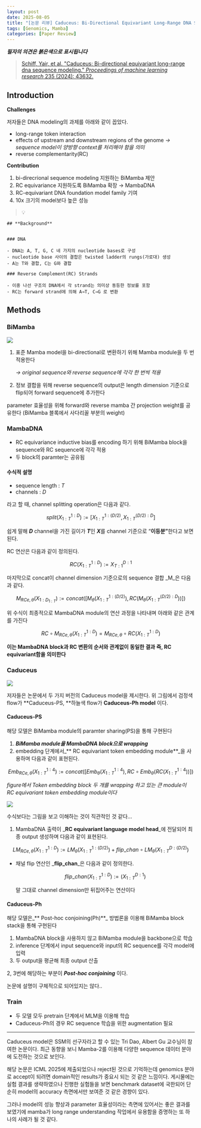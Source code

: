 ```yaml
---
layout: post
date: 2025-08-05
title: "[논문 리뷰] Caduceus: Bi-Directional Equivariant Long-Range DNA Sequence Modeling"
tags: [Genomics, Mamba]
categories: [Paper Review]
---
```


<span class="notion-red">_**필자의 의견은 붉은색으로 표시됩니다**_</span>


> [Schiff, Yair, et al. "Caduceus: Bi-directional equivariant long-range dna sequence modeling." ](https://pmc.ncbi.nlm.nih.gov/articles/PMC12189541/)[_Proceedings of machine learning research_](https://pmc.ncbi.nlm.nih.gov/articles/PMC12189541/)[ 235 (2024): 43632.](https://pmc.ncbi.nlm.nih.gov/articles/PMC12189541/)



## Introduction


**Challenges**


저자들은 DNA modeling의 과제를 아래와 같이 꼽았다.

- long-range token interaction
- effects of upstream and downstream regions of the genome 
_→ sequence model이 양방향 context를 처리해야 함을 의미_
- reverse complementarity(RC)

**Contribution**

1. bi-direcrional sequence modeling 지원하는 BiMamba 제안
1. RC equivariance 지원하도록 BiMamba 확장 → MambaDNA
1. RC-equivariant DNA foundation model family 기여
1. 10x 크기의 model보다 높은 성능

> 💡 


	## **Background**


	### DNA

	- DNA는 A, T, G, C 네 가지의 nucleotide bases로 구성
	- nucleotide base 사이의 결합은 twisted ladder의 rungs(가로대) 생성
	- A는 T와 결합, C는 G와 결합

	### Reverse Complement(RC) Strands

	- 이중 나선 구조의 DNA에서 각 strand는 의미상 동등한 정보를 포함
	- RC는 forward strand에 의해 A→T, C→G 로 변환


## Methods



### BiMamba


![](https://prod-files-secure.s3.us-west-2.amazonaws.com/542b861c-36a8-4051-84e5-8804b6728dba/2c247d59-7815-4980-99f0-8f0d21f445a7/image.png?X-Amz-Algorithm=AWS4-HMAC-SHA256&X-Amz-Content-Sha256=UNSIGNED-PAYLOAD&X-Amz-Credential=ASIAZI2LB466WADXNFIA%2F20250904%2Fus-west-2%2Fs3%2Faws4_request&X-Amz-Date=20250904T220100Z&X-Amz-Expires=3600&X-Amz-Security-Token=IQoJb3JpZ2luX2VjEP3%2F%2F%2F%2F%2F%2F%2F%2F%2F%2FwEaCXVzLXdlc3QtMiJHMEUCIQCuPqDwNWVRT7QNLxTaxC%2BjYkjJ8MCyEV5DdYFNQ%2F0V7AIgXGR7iPCP9w61Gp5Waa%2FTTmysC2DfxjGtJBK5vLdbH%2FIq%2FwMIZhAAGgw2Mzc0MjMxODM4MDUiDHQXCzTtgm8mbqpn9yrcA0I3SauIE2fBimwqyh9xjiRXmaHg%2FhffG%2FXDom2EwCiW6C5us9Nohu%2FyZErLXgVR9zmdttfL3583AwE5U6bDxQ2PZsnIcdXJLmek43GSxlA%2B1fRUxRsuZDFtA3RkDVcLdnXHNwqop4AxcxTvBjn7ubEzwlAYtHA2ZGFe2QskzqDigGgk6GG8%2FJ9TU%2FRrlk5OM76SiZW7ddhvSoeqQVK2fxCcFplNy5l5SRhtOWvm0rjP2VcsWHl5oebVPoQuTYqsGhmCPFBnTldV3sWE8XtIvxW%2BlA9oczK7bCnjxi0cNvVflhu20bNp2XRtBhxEeC2KDhYFoLfDn4m3DCcY5bi6ntje6oU2Ey6NdYRu%2FssipG1%2FQq9f8HNRrqH6iUjTvr68wTOkvWEBClN90tdgEle2frDii9jqvx4DItKmfE6Ka%2BqTJpTz%2BU%2Fa9wPxiM6jkd1Ye9yoKMliyjMvzX%2Fvx39U9LFvAXLaqkTpr3PZi5b2WeOP07fXvNWd1VY%2Flrlq%2BXVDlNkmqRH0K1cthl77lnOwLJQDEobgQj1Q1HyhMp4scQ%2F2NiVdqIu9O8N8Rlx0bkJz3cD9Vx8FenNFEpO2rSIqt6%2FIcFMpW1PQgMKD8Pcp6jmbVhLqS5ybqS4m2XDKMIiA6MUGOqUB2Q%2FE8ptBITlUYbG5cLb2rkb4qiI4RpovpTHrnr8k4iHXV8YTxu%2F%2BMMUnChVmwxEUkhyFYkCvtVRRGwYkDJj5n%2BeNeCtxkh%2BxSAWk2BaUBraDrPXUjcyhewRcAiTt%2FJTJfjo1xDALFZetvSvz3Eu0l9KJAnX8Tt4xW6Mhqw4C4a7Sgon9abXji3aeDDomxP8Wfd3ZRqCh87EviGkudSB%2BX4Uy5D7t&X-Amz-Signature=4055f31f2596c7bebb5ef1005310cf2dbcac8953cfc565b049899dfb2adedc4d&X-Amz-SignedHeaders=host&x-amz-checksum-mode=ENABLED&x-id=GetObject)

1. 표준 Mamba model을 bi-directional로 변환하기 위해 Mamba module을 두 번 적용한다

	_→ original sequence와 reverse sequence에 각각 한 번씩 적용_

1. 정보 결합을 위해 reverse sequence의 output은 length dimension 기준으로 flip되어 forward sequence에 추가한다

parameter 효율성을 위해 forward와 reverse mamba 간 projection weight를 공유한다 (BiMamba 블록에서 사다리꼴 부분의 weight)



### MambaDNA

- RC equivariance inductive bias를 encoding 하기 위해 BiMamba block을 sequence와 RC sequence에 각각 적용
- 두 block의 paramter는 공유됨


#### 수식적 설명

- sequence length : _T_
- channels : _D_

라고 할 때,  channel splitting operation은 다음과 같다.


$$
split(X^{1:D}_{1:T}):=[X^{1:(D/2)}_{1:T},X^{(D/2):D}_{1:T}]
$$


<span class="notion-red">쉽게 말해 </span><span class="notion-red">_**D**_</span><span class="notion-red"> channel을 가진 길이가 </span><span class="notion-red">_**T**_</span><span class="notion-red">인 </span><span class="notion-red">_**X**_</span><span class="notion-red">를 channel 기준으로 “</span><span class="notion-red">**이등분”**</span><span class="notion-red">한다고 보면 된다.</span>


RC 연산은 다음과 같이 정의된다.


$$
RC(X^{1:D}_{1:T}):=X^{D:1}_{T:1}
$$


마지막으로 concat이 channel dimension 기준으로의 sequence 결합 _M_은 다음과 같다.


$$
M_{RCe,\theta}(X_{1:D_{1:T}}):=concat([M_{\theta}(X^{1:(D/2)}_{1:T}),RC(M_{\theta}(X^{(D/2):D}_{1:T}))])
$$


위 수식이 최종적으로 MambaDNA module의 연산 과정을 나타내며 아래와 같은 관계를 가진다


$$
RC\circ M_{RCe,\theta}(X^{1:D}_{1:T}) = M_{RCe,\theta} \circ RC(X^{1:D}_{1:T})
$$


**이는 MambaDNA block과 RC 변환의 순서와 관계없이 동일한 결과 즉, RC equivariant함을 의미한다**



### Caduceus


![](https://prod-files-secure.s3.us-west-2.amazonaws.com/542b861c-36a8-4051-84e5-8804b6728dba/f94a60d7-8145-473b-aef9-7c68d3ec604a/image.png?X-Amz-Algorithm=AWS4-HMAC-SHA256&X-Amz-Content-Sha256=UNSIGNED-PAYLOAD&X-Amz-Credential=ASIAZI2LB466WADXNFIA%2F20250904%2Fus-west-2%2Fs3%2Faws4_request&X-Amz-Date=20250904T220100Z&X-Amz-Expires=3600&X-Amz-Security-Token=IQoJb3JpZ2luX2VjEP3%2F%2F%2F%2F%2F%2F%2F%2F%2F%2FwEaCXVzLXdlc3QtMiJHMEUCIQCuPqDwNWVRT7QNLxTaxC%2BjYkjJ8MCyEV5DdYFNQ%2F0V7AIgXGR7iPCP9w61Gp5Waa%2FTTmysC2DfxjGtJBK5vLdbH%2FIq%2FwMIZhAAGgw2Mzc0MjMxODM4MDUiDHQXCzTtgm8mbqpn9yrcA0I3SauIE2fBimwqyh9xjiRXmaHg%2FhffG%2FXDom2EwCiW6C5us9Nohu%2FyZErLXgVR9zmdttfL3583AwE5U6bDxQ2PZsnIcdXJLmek43GSxlA%2B1fRUxRsuZDFtA3RkDVcLdnXHNwqop4AxcxTvBjn7ubEzwlAYtHA2ZGFe2QskzqDigGgk6GG8%2FJ9TU%2FRrlk5OM76SiZW7ddhvSoeqQVK2fxCcFplNy5l5SRhtOWvm0rjP2VcsWHl5oebVPoQuTYqsGhmCPFBnTldV3sWE8XtIvxW%2BlA9oczK7bCnjxi0cNvVflhu20bNp2XRtBhxEeC2KDhYFoLfDn4m3DCcY5bi6ntje6oU2Ey6NdYRu%2FssipG1%2FQq9f8HNRrqH6iUjTvr68wTOkvWEBClN90tdgEle2frDii9jqvx4DItKmfE6Ka%2BqTJpTz%2BU%2Fa9wPxiM6jkd1Ye9yoKMliyjMvzX%2Fvx39U9LFvAXLaqkTpr3PZi5b2WeOP07fXvNWd1VY%2Flrlq%2BXVDlNkmqRH0K1cthl77lnOwLJQDEobgQj1Q1HyhMp4scQ%2F2NiVdqIu9O8N8Rlx0bkJz3cD9Vx8FenNFEpO2rSIqt6%2FIcFMpW1PQgMKD8Pcp6jmbVhLqS5ybqS4m2XDKMIiA6MUGOqUB2Q%2FE8ptBITlUYbG5cLb2rkb4qiI4RpovpTHrnr8k4iHXV8YTxu%2F%2BMMUnChVmwxEUkhyFYkCvtVRRGwYkDJj5n%2BeNeCtxkh%2BxSAWk2BaUBraDrPXUjcyhewRcAiTt%2FJTJfjo1xDALFZetvSvz3Eu0l9KJAnX8Tt4xW6Mhqw4C4a7Sgon9abXji3aeDDomxP8Wfd3ZRqCh87EviGkudSB%2BX4Uy5D7t&X-Amz-Signature=905d91b48406a7556446092ac07744dbaa0a93259ada774f6461b0055ece7278&X-Amz-SignedHeaders=host&x-amz-checksum-mode=ENABLED&x-id=GetObject)


저자들은 논문에서 두 가지 버전의 Caduceus model을 제시한다. 위 그림에서 검정색 flow가 **Caduceus-PS, **하늘색 flow가 **Caduceus-Ph model** 이다.



#### Caduceus-PS


해당 모델은 BiMamba module의 paramter sharing(PS)을 통해 구현된다

1. _**BiMamba module을 MambaDNA block으로 wrapping**_
1. embedding 단계에서_** RC equivariant token embedding module**_을 사용하며 다음과 같이 표현된다.

$$
Emb_{RCe,\theta}(X^{1:4}_{1:T}):=concat([Emb_{\theta}(X^{1:4}_{1:T}),RC \circ Emb_{\theta}(RC(X^{1:4}_{1:T}))])
$$


_figure에서 Token embedding block 두 개를 wrapping 하고 있는 큰 module이 RC equivariant token embedding module이다_


![](https://prod-files-secure.s3.us-west-2.amazonaws.com/542b861c-36a8-4051-84e5-8804b6728dba/b175e4da-71eb-4e91-8c23-a06dabe673c9/image.png?X-Amz-Algorithm=AWS4-HMAC-SHA256&X-Amz-Content-Sha256=UNSIGNED-PAYLOAD&X-Amz-Credential=ASIAZI2LB466WADXNFIA%2F20250904%2Fus-west-2%2Fs3%2Faws4_request&X-Amz-Date=20250904T220100Z&X-Amz-Expires=3600&X-Amz-Security-Token=IQoJb3JpZ2luX2VjEP3%2F%2F%2F%2F%2F%2F%2F%2F%2F%2FwEaCXVzLXdlc3QtMiJHMEUCIQCuPqDwNWVRT7QNLxTaxC%2BjYkjJ8MCyEV5DdYFNQ%2F0V7AIgXGR7iPCP9w61Gp5Waa%2FTTmysC2DfxjGtJBK5vLdbH%2FIq%2FwMIZhAAGgw2Mzc0MjMxODM4MDUiDHQXCzTtgm8mbqpn9yrcA0I3SauIE2fBimwqyh9xjiRXmaHg%2FhffG%2FXDom2EwCiW6C5us9Nohu%2FyZErLXgVR9zmdttfL3583AwE5U6bDxQ2PZsnIcdXJLmek43GSxlA%2B1fRUxRsuZDFtA3RkDVcLdnXHNwqop4AxcxTvBjn7ubEzwlAYtHA2ZGFe2QskzqDigGgk6GG8%2FJ9TU%2FRrlk5OM76SiZW7ddhvSoeqQVK2fxCcFplNy5l5SRhtOWvm0rjP2VcsWHl5oebVPoQuTYqsGhmCPFBnTldV3sWE8XtIvxW%2BlA9oczK7bCnjxi0cNvVflhu20bNp2XRtBhxEeC2KDhYFoLfDn4m3DCcY5bi6ntje6oU2Ey6NdYRu%2FssipG1%2FQq9f8HNRrqH6iUjTvr68wTOkvWEBClN90tdgEle2frDii9jqvx4DItKmfE6Ka%2BqTJpTz%2BU%2Fa9wPxiM6jkd1Ye9yoKMliyjMvzX%2Fvx39U9LFvAXLaqkTpr3PZi5b2WeOP07fXvNWd1VY%2Flrlq%2BXVDlNkmqRH0K1cthl77lnOwLJQDEobgQj1Q1HyhMp4scQ%2F2NiVdqIu9O8N8Rlx0bkJz3cD9Vx8FenNFEpO2rSIqt6%2FIcFMpW1PQgMKD8Pcp6jmbVhLqS5ybqS4m2XDKMIiA6MUGOqUB2Q%2FE8ptBITlUYbG5cLb2rkb4qiI4RpovpTHrnr8k4iHXV8YTxu%2F%2BMMUnChVmwxEUkhyFYkCvtVRRGwYkDJj5n%2BeNeCtxkh%2BxSAWk2BaUBraDrPXUjcyhewRcAiTt%2FJTJfjo1xDALFZetvSvz3Eu0l9KJAnX8Tt4xW6Mhqw4C4a7Sgon9abXji3aeDDomxP8Wfd3ZRqCh87EviGkudSB%2BX4Uy5D7t&X-Amz-Signature=01dbe373fd501f071ee7930be69526b0167e03290151a5014f07f69d7937c7a8&X-Amz-SignedHeaders=host&x-amz-checksum-mode=ENABLED&x-id=GetObject)


<span class="notion-red">수식보다는 그림을 보고 이해하는 것이 직관적인 것 같다…</span>

1. MambaDNA 출력이 _**RC equivariant language model head**_에 전달되어 최종 output 생성하며 다음과 같이 표현된다.

$$
LM_{RCe,\theta}(X^{1:D}_{1:T}):= LM_{\theta}(X^{1:(D/2)}_{1:T})+flip\_chan\circ LM_{\theta}(X^{D:(D/2)}_{1:T})
$$

- 채널 flip 연산인 _**flip\_chan**_은 다음과 같이 정의한다.

	$$
	flip\_chan(X^{1:D}_{1:T}):=(X^{D:1}_{1:T})
	$$


	말 그대로 channel dimension만 뒤집어주는 연산이다



#### Caduceus-Ph


해당 모델은_** Post-hoc conjoining(Ph)**_ 방법론을 이용해 BiMamba block stack을 통해 구현된다

1. MambaDNA block을 사용하지 않고 BiMamba module을 backbone으로 학습
1. inference 단계에서 input sequence와 input의 RC sequence를 각각 model에 입력
1. 두 output을 평균해 최종 output 산출

2, 3번에 해당하는 부분이 _**Post-hoc conjoining**_ 이다.


<span class="notion-red">논문에 설명이 구체적으로 되어있지는 않다..</span>



### Train

- 두 모델 모두 pretrain 단계에서 MLM을 이용해 학습
- Caduceus-Ph의 경우 RC sequence 학습을 위한 augmentation 필요

---


<span class="notion-red">Caduceus model은 SSM의 선구자라고 할 수 있는 Tri Dao, Albert Gu 교수님이 참여한 논문이다. 최근 동향을 보니 Mamba-2를 이용해 다양한 sequence 데이터 분야에 도전하는 것으로 보인다.</span>


<span class="notion-red">해당 논문은 ICML 2025에 제출되었으나 reject된 것으로 기억하는데 genomics 분야로 accept이 되려면 domain적인 results가 중요시 되는 것 같은 느낌이다. 게시물에는 실험 결과를 생략하였으나 진행한 실험들을 보면 benchmark dataset에 국한되어 단순히 model의 accuracy 측면에서만 보여준 것 같은 경향이 있다.</span>


<span class="notion-red">그러나 model의 성능 향상과 parameter 효율성이라는 측면에 있어서는 좋은 결과를 보였기에 mamba가 long range understanding 작업에서 유용함을 증명하는 또 하나의 사례가 될 것 같다.</span>

